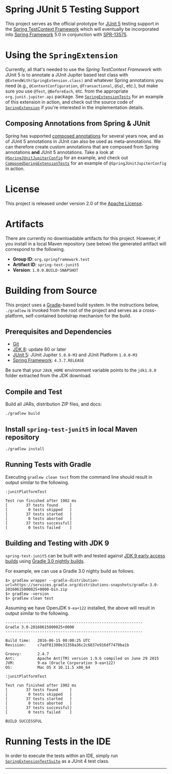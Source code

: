 # Spring JUnit 5 Testing Support

This project serves as the official prototype for [JUnit 5][] testing support
in the [Spring TestContext Framework][] which will eventually be incorporated
into [Spring Framework][] 5.0 in conjunction with [SPR-13575][].

# Using the `SpringExtension`

Currently, all that's needed to use the _Spring TestContext Framework_ with JUnit 5
is to annotate a JUnit Jupiter based test class with `@ExtendWith(SpringExtension.class)`
and whatever Spring annotations you need (e.g., `@ContextConfiguration`, `@Transactional`,
`@Sql`, etc.), but make sure you use `@Test`, `@BeforeEach`, etc. from the appropriate
`org.junit.jupiter.api` package. See [`SpringExtensionTests`] for an example of this
extension in action, and check out the source code of [`SpringExtension`] if you're
interested in the  implementation details.

## Composing Annotations from Spring & JUnit

Spring has supported [composed annotations] for several years now, and as of JUnit 5
annotations in JUnit can also be used as meta-annotations. We can therefore create
custom annotations that are composed from Spring annotations **and** JUnit 5
annotations. Take a look at [`@SpringJUnitJupiterConfig`] for an example, and check out
[`ComposedSpringExtensionTests`] for an example of `@SpringJUnitJupiterConfig` in action.

# License

This project is released under version 2.0 of the [Apache License][].

# Artifacts

There are currently no downloadable artifacts for this project.
However, if you install in a local Maven repository (see below)
the generated artifact will correspond to the following.

 - **Group ID**: `org.springframework.test`
 - **Artifact ID**: `spring-test-junit5`
 - **Version**: `1.0.0.BUILD-SNAPSHOT`

# Building from Source

This project uses a [Gradle][]-based build system. In the instructions
below, `./gradlew` is invoked from the root of the project and serves as
a cross-platform, self-contained bootstrap mechanism for the build.

## Prerequisites and Dependencies

- [Git][]
- [JDK 8][JDK8]: update 60 or later
- [JUnit 5][]: JUnit Jupiter `5.0.0-M3` and JUnit Platform `1.0.0-M3`
- [Spring Framework][]: `4.3.7.RELEASE`

Be sure that your `JAVA_HOME` environment variable points to the `jdk1.8.0` folder
extracted from the JDK download.

## Compile and Test

Build all JARs, distribution ZIP files, and docs:

`./gradlew build`

## Install `spring-test-junit5` in local Maven repository

`./gradlew install`

## Running Tests with Gradle

Executing `gradlew clean test` from the command line should result in output similar to the following.

```
:junitPlatformTest

Test run finished after 1902 ms
[        37 tests found     ]
[         0 tests skipped   ]
[        37 tests started   ]
[         0 tests aborted   ]
[        37 tests successful]
[         0 tests failed    ]
```

## Building and Testing with JDK 9

`spring-test-junit5` can be built with and tested against
[JDK 9 early access builds](https://jdk9.java.net/download/) using
[Gradle 3.0 nightly builds](http://gradle.org/gradle-nightly-build/).

For example, we can use a Gradle 3.0 nighty build as follows.

```
$> gradlew wrapper --gradle-distribution-url=https://services.gradle.org/distributions-snapshots/gradle-3.0-20160615000025+0000-bin.zip
$> gradlew -version
$> gradlew clean test
```

Assuming we have OpenJDK `9-ea+122` installed, the above will result in
output similar to the following.

```
------------------------------------------------------------
Gradle 3.0-20160615000025+0000
------------------------------------------------------------

Build time:   2016-06-15 00:00:25 UTC
Revision:     c7adf81300e31358a36c2c6837e916df7470ba1b

Groovy:       2.4.7
Ant:          Apache Ant(TM) version 1.9.6 compiled on June 29 2015
JVM:          9-ea (Oracle Corporation 9-ea+122)
OS:           Mac OS X 10.11.5 x86_64

:junitPlatformTest

Test run finished after 1902 ms
[        37 tests found     ]
[         0 tests skipped   ]
[        37 tests started   ]
[         0 tests aborted   ]
[        37 tests successful]
[         0 tests failed    ]

BUILD SUCCESSFUL
```

# Running Tests in the IDE

In order to execute the tests within an IDE, simply run [`SpringExtensionTestSuite`] as a JUnit 4 test class.

----

[Apache License]: http://www.apache.org/licenses/LICENSE-2.0
[composed annotations]: https://github.com/spring-projects/spring-framework/wiki/Spring-Annotation-Programming-Model#composed-annotations
[Git]: http://help.github.com/set-up-git-redirect
[Gradle]: http://gradle.org
[JDK8]: http://www.oracle.com/technetwork/java/javase/downloads
[JUnit 5]: https://github.com/junit-team/junit5
[SPR-13575]: https://jira.spring.io/browse/SPR-13575
[Spring Framework]: http://projects.spring.io/spring-framework/
[Spring TestContext Framework]: http://docs.spring.io/spring/docs/current/spring-framework-reference/htmlsingle/#testcontext-framework
[`@SpringJUnitJupiterConfig`]: https://github.com/sbrannen/spring-test-junit5/blob/master/src/main/java/org/springframework/test/context/junit/jupiter/SpringJUnitJupiterConfig.java
[`ComposedSpringExtensionTests`]: https://github.com/sbrannen/spring-test-junit5/blob/master/src/test/java/org/springframework/test/context/junit/jupiter/ComposedSpringExtensionTests.java
[`SpringExtensionTestSuite`]: https://github.com/sbrannen/spring-test-junit5/blob/master/src/test/java/org/springframework/test/context/junit/jupiter/SpringExtensionTestSuite.java
[`SpringExtensionTests`]: https://github.com/sbrannen/spring-test-junit5/blob/master/src/test/java/org/springframework/test/context/junit/jupiter/SpringExtensionTests.java
[`SpringExtension`]: https://github.com/sbrannen/spring-test-junit5/blob/master/src/main/java/org/springframework/test/context/junit/jupiter/SpringExtension.java
